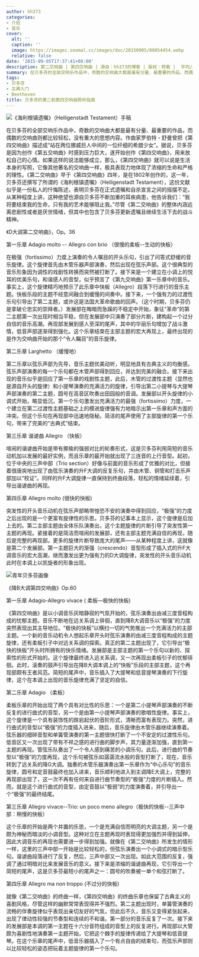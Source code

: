 ```yaml
---
author: hh373
categories:
- 介绍
- 音乐
cover:
  alt: ''
  caption: ''
  image: https://images.soomal.cc/images/doc/20150905/00054454.webp
  relative: false
date: '2015-09-05T17:37:41+08:00'
description: 第二交响曲 | 第四交响曲 | 源自：hh373的博客 | 版权：转载 |  平均/总评分：10.00/30
summary: 在贝多芬的全部交响乐作品中，奇数的交响曲大都是最有分量、最重要的作品，而偶数的交响曲则都比较轻松，没有重大的思想内容。作曲家罗伯特・舒曼曾把《第四交响曲》描述成“站在两位挪威巨人中间的一位纤细的希腊少女”。据说，贝多芬是因为创作《第五交响曲》时感到压力巨大……
tags:
- 贝多芬
- 古典入门
- Beethoven
title: 贝多芬的第二和第四交响曲聆听指南
---
```


![《海利根镇遗嘱》（Heiligenstadt Testament）手稿](https://images.soomal.cc/images/doc/20150905/00054454_01.webp)





在贝多芬的全部交响乐作品中，奇数的交响曲大都是最有分量、最重要的作品，而偶数的交响曲则都比较轻松，没有重大的思想内容。作曲家罗伯特・舒曼曾把《第四交响曲》描述成“站在两位挪威巨人中间的一位纤细的希腊少女”。据说，贝多芬是因为创作《第五交响曲》时感到压力巨大，遂开始创作《第四交响曲》，用来放松自己的心情。如果这样的说法能够成立，那么，《第四交响曲》就可以说是生活本身的写照，它像其他著名的交响曲一样，极具表现力地体现了浓缩的生命和严格的理性。《第二交响曲》早于《第四交响曲》四年，是在1802年创作的，这一年，贝多芬还撰写了所谓的《海利根镇遗嘱》（Heiligenstadt Testament），这份文献似乎是一份私人的忏悔陈述，表明贝多芬在正式遗嘱和自杀宣言之间的摇摆不定。从某种程度上讲，这种绝望也源自贝多芬不断加重的耳疾病患，他告诉我们：“我将要结束我的生命，只有我的艺术能够阻止我。”尽管《第二交响曲》的整体内涵远离悲剧性或者是厌世情绪，但其中也包含了贝多芬更新遗嘱且继续生活下去的战斗精神。

《D大调第二交响曲》，Op。36

第一乐章 Adagio molto -- Allegro con brio （很慢的柔板--生动的快板）

在极强（fortissimo）力度上演奏的令人嘱目的开头乐句，引出了问答式舒缓的音乐旋律。这个旋律首先由木管乐器声部演奏，然后出现在弦乐声部。这个很典型的音乐形象因为调性的戏剧性转换而突然被打断了。接下来是一个建立在小调上的悦耳的优美乐句，和谐感人的音型，似乎预言了《第九交响曲》第一乐章中的音乐。事实上，这个旋律精巧地预示了此乐章中快板（Allegro）段落下行进行的音乐主题。快板乐段的主题不经意间融合到缓慢的间奏中。接下来，一个强有力的过渡性乐句引导出了第二主题，或许这是法国大革命歌曲的回声。（这个时期，贝多芬仍是拿破仑忠实的崇拜者。）发展部在晦暗而急躁的不稳定中开始，象征“革命”的第二主题第一次出现时相当平稳，但在发展部中只演奏了部分片断，建构起一个过分自信的音乐高潮。再现部发展到感人至深的尾声，其中的华丽乐句增加了战斗激情，低音声部逐渐得到强化。这个乐章结束在主部主题的宏大再现上，最终出现的是作为交响曲开始的那个“令人瞩目”的音乐旋律。

第二乐章 Larghetto （缓慢地）

第二乐章以弦乐声部为先导，音乐主题优美动听，明显地具有古典主义的均衡感。弦乐声部演奏的每一个乐句都在木管声部得到回应，并达到完美的融合。接下来出现的音乐似乎是回应了第一乐章的戏剧性主题，此后，木管的过渡性主题（显然也是源自开头的旋律）和小提琴演奏的充满活力的旋律，引导出第二小提琴与大提琴声部演奏的第二主题，圆号在高音区吹奏出田园般的音调。发展部以开头旋律的小调式开始，略显低沉，第一个乐句激发出充满活力的最强（fortissimo）力度，一个建立在第二过渡性主题基础之上的模进旋律强有力地暗示出第一乐章和声方面的冲突。但这个乐句在再现部中迅速地隐秘。简洁的尾声使用了主部旋律的第一个乐句，带来了完美的“古典式”结束。

第三乐章 谐谑曲 Allegro （快板）

喧闹的谐谑曲开始是带有揶揄的强弱对比的轮奏形式，这是贝多芬利用简短的音乐动机加以发展的最好实例，而且乐章的最开始就出现了三连音的上行音型。起初，位于中央的三声中部（Trio section）好像与前面的音乐形成了优雅的对比，但接着很唐突地出现了由弦乐演奏的升F大调的反复乐句，并由木管、铜管和打击乐声部加以“校证”。同样的升F大调旋律一直保持到终曲段落，轻松的情绪延续着，引导出谐谑曲的再现。

第四乐章 Allegro molto (很快的快板)

突发性的开头音乐动机在弦乐声部略带惶恐不安的演奏中得到回应，“极强”的力度之后出现的是一个更富有旋律性的乐思。贝多芬的记事本上显示，这个旋律是后加上去的。第二主部主题由全体乐队演奏出，这个主题旋律的片断引导了突发性第一主题的再现。紧接着的是简洁而喧闹的发展部，还有主部主题充满自信的再现，随后是完整的再现部。更多的旋律片断导致庞大的尾声――从某种程度上讲，这就像是第二个发展部。第一主题巨大的渐强（crescendo）音型形成了插入式的升F大调音乐的宏大高潮，继而激发出更为强有力的D大调旋律，突发性的开头音乐动机此时在本调上以凯旋者的形象出现。

![青年贝多芬画像](https://images.soomal.cc/images/doc/20130317/00028649.webp)





《降B大调第四交响曲》Op.60

第一乐章 Adagio-Allegro vivace ( 柔板―极快的快板)

《第四交响曲》是以小调音乐灰暗静寂的气氛开始的，弦乐演奏出由减三度音程构成的忧郁主题。音乐不断地在远关系调上徘徊，直到降B大调音乐以“极强”的力度突然表现出其主导地位。“极快的快板”以横扫一切的气势推出一个充满活力的主部主题。一个新的音乐动机令人想起乐章开头时弦乐演奏的由减三度音程构成的主题旋律，还有柔板引子中对远关系调的探索。真正的第二主题出现了，它引导出“极快的快板”开头时所拥有的快乐情绪。发展部是主部主题的第一个乐句以新的、探索性的形式开始的。这个旋律最终进入远关系调，又一次再现出柔板引子的忧郁徘徊。此时，滚奏的鼓声引导出在降B大调本调上的“快板”乐段的主部主题，这个再现部颇有王者风范。简短的尾声中，音乐插入了大提琴和低音提琴演奏的下行旋律，这个在本调上出现的音乐旋律充满了坚定的自信。

第二乐章 Adagio （柔板）

柔板乐章的开始出现了两个具有对比性的乐思：一个是第二小提琴声部演奏的不断反复的进行曲式的音型，另一个是由第一小提琴声部演奏的歌唱性旋律。事实上，这个旋律是一个具有装饰性的跌宕起伏的音阶形式，清晰而富有表现力。突然，进行曲式的音型以“极强”的力度插入进来，随后，音乐旋律由木管乐器继续演奏着。弦乐器的细碎音型和单簧管演奏的第一主题很快打断了一个不安定的过渡性乐句。低音区又一次出现了带有不祥之感的进行曲的脚步声，其力量逐渐加强，直到第一主题的再现。管弦乐队奏出了一个令人感到痛苦的小调乐句。此后，进行曲的节奏型以“极强”的力度再现，这个乐句被弦乐如潺潺流水般的音型打断了，现在，音乐转到了远关系的降G大调。独奏的木管乐器演奏出第一乐章作为“中心乐句”的音乐旋律，圆号和定音鼓最终也加入进来，音乐顺利地进入到主调降E大调上，完整的再现部出现了，这一次不再有任何来自进行曲节奏型的“极强”力度的片断插入。然而，就是这个进行曲式的音型，由定音鼓以“极弱”的力度演奏着，并引导出一个“极强”的最终结尾。

第三乐章 Allegro vivace--Trio: un poco meno allegro（极快的快板--三声中部：稍慢的快板）

这个乐章的开始是两个并置的乐思，一个是充满自信而明亮的大调主题，另一个是颇为神秘而暗淡的小调音型。这种对立在主题再现时表现得更加强烈并得到延伸，因此大调音乐的再现也需要进一步得到加强。就像在《第二交响曲》所发生的情形一样，这里的三声中部一开始是比较轻松的，但弦乐演奏出一个小调式的暗示型乐句。谐谑曲段落进行了反复，然后，三声中部又一次出现。如此大范围的反复，强调了通过明暗对比来发展音乐的意义。接下来是浓缩的谐谑曲再现，它引导出一个简短的尾声，这是贝多芬最短小的尾声之一：圆号的吹奏被一单个和弦打断了。

第四乐章 Allegro ma non troppo (不过分的快板)

就像《第二交响曲》的终曲一样，《第四交响曲》的终曲乐章也保留了古典主义的喜剧风格，尽管这样的幽默常常表现得并不强烈。第二主题出现时，单簧管演奏的流畅的伴奏旋律似乎表现出亲切友好的气氛，但此后不久，音乐又变得紧张起来，出现了律动性较强的节奏型和连续的不和谐。第一部分的音乐反复了一次。接下来的发展部是本调的第一主题在十六分音符组成的音型上的反复进行。再现部以大管颇为喜剧性地演奏第一主题开始，它把这个棘手的旋律传递给了大提琴和低音提琴。在这个乐章的尾声中，低音乐器插入了一个有点自由的结束句，而弦乐声部则以比较轻松的姿态把玩着主题旋律的第一个乐句。